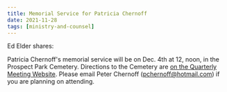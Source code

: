 ```yaml
---
title: Memorial Service for Patricia Chernoff
date: 2021-11-28
tags: [ministry-and-counsel]
---
```


Ed Elder shares:

Patricia Chernoff's memorial service will be on Dec. 4th at 12, noon, in the Prospect Park Cemetery. Directions to the Cemetery are [on the Quarterly Meeting Website](https://www.nycquakers.org/resources/cemetery/). Please email Peter Chernoff (pchernoff@hotmail.com) if you are planning on attending.
